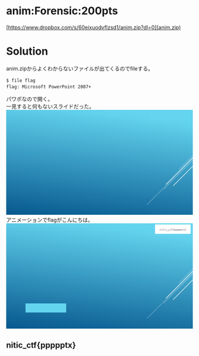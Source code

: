 # anim:Forensic:200pts
[https://www.dropbox.com/s/60eixuodvflzsd1/anim.zip?dl=0](anim.zip)

# Solution
anim.zipからよくわからないファイルが出てくるのでfileする。  
```bash
$ file flag
flag: Microsoft PowerPoint 2007+
```
パワポなので開く。  
一見すると何もないスライドだった。  
![image1.png](images/image1.png)  
アニメーションでflagがこんにちは。  
![image2.png](images/image2.png)  

## nitic_ctf{ppppptx}